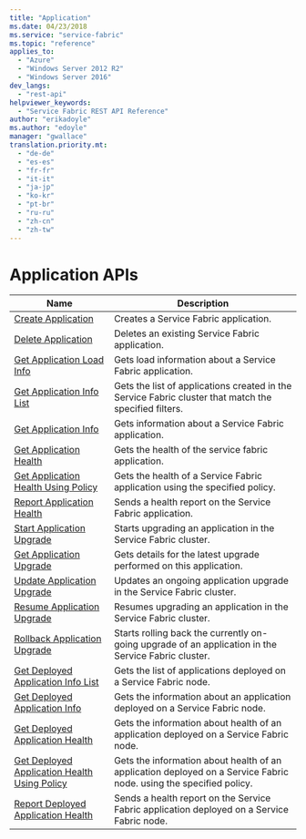 ```yaml
---
title: "Application"
ms.date: 04/23/2018
ms.service: "service-fabric"
ms.topic: "reference"
applies_to: 
  - "Azure"
  - "Windows Server 2012 R2"
  - "Windows Server 2016"
dev_langs: 
  - "rest-api"
helpviewer_keywords: 
  - "Service Fabric REST API Reference"
author: "erikadoyle"
ms.author: "edoyle"
manager: "gwallace"
translation.priority.mt: 
  - "de-de"
  - "es-es"
  - "fr-fr"
  - "it-it"
  - "ja-jp"
  - "ko-kr"
  - "pt-br"
  - "ru-ru"
  - "zh-cn"
  - "zh-tw"
---
```

# Application APIs

| Name | Description |
| --- | --- |
| [Create Application](sfclient-v62-api-createapplication.md) | Creates a Service Fabric application.<br/> |
| [Delete Application](sfclient-v62-api-deleteapplication.md) | Deletes an existing Service Fabric application.<br/> |
| [Get Application Load Info](sfclient-v62-api-getapplicationloadinfo.md) | Gets load information about a Service Fabric application.<br/> |
| [Get Application Info List](sfclient-v62-api-getapplicationinfolist.md) | Gets the list of applications created in the Service Fabric cluster that match the specified filters.<br/> |
| [Get Application Info](sfclient-v62-api-getapplicationinfo.md) | Gets information about a Service Fabric application.<br/> |
| [Get Application Health](sfclient-v62-api-getapplicationhealth.md) | Gets the health of the service fabric application.<br/> |
| [Get Application Health Using Policy](sfclient-v62-api-getapplicationhealthusingpolicy.md) | Gets the health of a Service Fabric application using the specified policy.<br/> |
| [Report Application Health](sfclient-v62-api-reportapplicationhealth.md) | Sends a health report on the Service Fabric application.<br/> |
| [Start Application Upgrade](sfclient-v62-api-startapplicationupgrade.md) | Starts upgrading an application in the Service Fabric cluster.<br/> |
| [Get Application Upgrade](sfclient-v62-api-getapplicationupgrade.md) | Gets details for the latest upgrade performed on this application.<br/> |
| [Update Application Upgrade](sfclient-v62-api-updateapplicationupgrade.md) | Updates an ongoing application upgrade in the Service Fabric cluster.<br/> |
| [Resume Application Upgrade](sfclient-v62-api-resumeapplicationupgrade.md) | Resumes upgrading an application in the Service Fabric cluster.<br/> |
| [Rollback Application Upgrade](sfclient-v62-api-rollbackapplicationupgrade.md) | Starts rolling back the currently on-going upgrade of an application in the Service Fabric cluster.<br/> |
| [Get Deployed Application Info List](sfclient-v62-api-getdeployedapplicationinfolist.md) | Gets the list of applications deployed on a Service Fabric node.<br/> |
| [Get Deployed Application Info](sfclient-v62-api-getdeployedapplicationinfo.md) | Gets the information about an application deployed on a Service Fabric node.<br/> |
| [Get Deployed Application Health](sfclient-v62-api-getdeployedapplicationhealth.md) | Gets the information about health of an application deployed on a Service Fabric node.<br/> |
| [Get Deployed Application Health Using Policy](sfclient-v62-api-getdeployedapplicationhealthusingpolicy.md) | Gets the information about health of an application deployed on a Service Fabric node. using the specified policy.<br/> |
| [Report Deployed Application Health](sfclient-v62-api-reportdeployedapplicationhealth.md) | Sends a health report on the Service Fabric application deployed on a Service Fabric node.<br/> |

